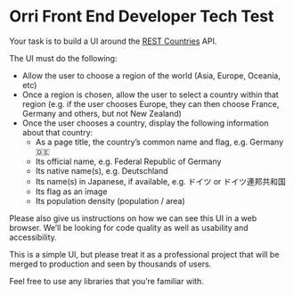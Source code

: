 # Orri Front End Developer Tech Test

Your task is to build a UI around the [REST Countries](https://restcountries.com/) API.

The UI must do the following:

* Allow the user to choose a region of the world (Asia, Europe, Oceania, etc)
* Once a region is chosen, allow the user to select a country within that region (e.g. if the user chooses Europe, they can then choose France, Germany and others, but not New Zealand)
* Once the user chooses a country, display the following information about that country:
	* As a page title, the country’s common name and flag, e.g. Germany 🇩🇪
	* Its official name, e.g. Federal Republic of Germany
	* Its native name(s),  e.g. Deutschland
	* Its name(s) in Japanese, if available, e.g. ドイツ or ドイツ連邦共和国
	* Its flag as an image
	* Its population density (population / area)

Please also give us instructions on how we can see this UI in a web browser. We’ll be looking for code quality as well as usability and accessibility.

This is a simple UI, but please treat it as a professional project that will be merged to production and seen by thousands of users. 

Feel free to use any libraries that you’re familiar with.